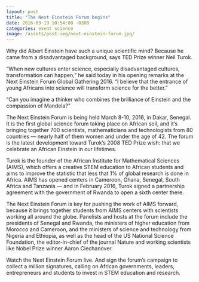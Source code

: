 ```yaml
---
layout: post
title: "The Next Einstein Forum begins"
date: 2016-03-19 10:54:00 -0300
categories: event science
image: /assets/post-img/next-einstein-forum.jpg/
---
```


Why did Albert Einstein have such a unique scientific mind? Because he came from a disadvantaged background, says TED Prize winner Neil Turok.

“When new cultures enter science, especially disadvantaged cultures, transformation can happen,” he said today in his opening remarks at the Next Einstein Forum Global Gathering 2016. “I believe that the entrance of young Africans into science will transform science for the better.”

“Can you imagine a thinker who combines the brilliance of Einstein and the compassion of Mandela?”

The Next Einstein Forum is being held March 8-10, 2016, in Dakar, Senegal. It is the first global science forum taking place on African soil, and it’s bringing together 700 scientists, mathematicians and technologists from 80 countries — nearly half of them women and under the age of 42. The forum is the latest development toward Turok’s 2008 TED Prize wish: that we celebrate an African Einstein in our lifetimes.

Turok is the founder of the African Institute for Mathematical Sciences (AIMS), which offers a creative STEM education to African students and aims to improve the statistic that less that 1% of global research is done in Africa. AIMS has opened centers in Cameroon, Ghana, Senegal, South Africa and Tanzania — and in February 2016, Turok signed a partnership agreement with the government of Rwanda to open a sixth center there.

The Next Einstein Forum is key for pushing the work of AIMS forward, because it brings together students from AIMS centers with scientists working all around the globe. Panelists and hosts at the forum include the presidents of Senegal and Rwanda, the ministers of higher education from Morocco and Cameroon, and the ministers of science and technology from Nigeria and Ethiopia, as well as the head of the US National Science Foundation, the editor-in-chief of the journal Nature and working scientists like Nobel Prize winner Aaron Ciechanover.

Watch the Next Einstein Forum live. And sign the forum’s campaign to collect a million signatures, calling on African governments, leaders, entrepreneurs and students to invest in STEM education and research.
